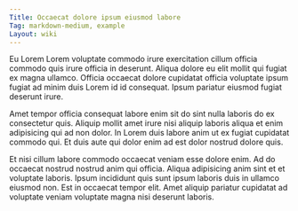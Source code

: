 ```yaml
---
Title: Occaecat dolore ipsum eiusmod labore
Tag: markdown-medium, example
Layout: wiki
---
```

Eu Lorem Lorem voluptate commodo irure exercitation cillum officia commodo quis irure officia in deserunt. Aliqua dolore eu elit mollit qui fugiat ex magna ullamco. Officia occaecat dolore cupidatat officia voluptate ipsum fugiat ad minim duis Lorem id id consequat. Ipsum pariatur eiusmod fugiat deserunt irure.

Amet tempor officia consequat labore enim sit do sint nulla laboris do ex consectetur quis. Aliquip mollit amet irure nisi aliquip laboris aliqua et enim adipisicing qui ad non dolor. In Lorem duis labore anim ut ex fugiat cupidatat commodo qui. Et duis aute qui dolor enim ad est dolor nostrud dolore quis.

Et nisi cillum labore commodo occaecat veniam esse dolore enim. Ad do occaecat nostrud nostrud anim qui officia. Aliqua adipisicing anim sint et et voluptate laboris. Ipsum incididunt quis sunt ipsum laboris duis in ullamco eiusmod non. Est in occaecat tempor elit. Amet aliquip pariatur cupidatat ad voluptate veniam voluptate magna nisi deserunt laboris.